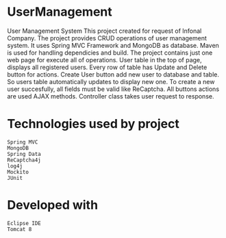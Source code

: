 # UserManagement
User Management System
This project created for request of Infonal Company. The project provides CRUD operations of user management system. It uses Spring MVC Framework and MongoDB as database. Maven is used for handling dependicies and build. The project contains just one web page for execute all of operations. User table in the top of page, displays all registered users. Every row of table has Update and Delete button for actions. Create User button add new user to database and table. So users table automatically updates to display new one. To create a new user succesfully, all fields must be valid like ReCaptcha. All buttons actions are used AJAX methods. Controller class takes user request to response.

# Technologies used by project

    Spring MVC
    MongoDB
    Spring Data
    ReCaptcha4j
    log4j
    Mockito
    JUnit
    
# Developed with

    Eclipse IDE
    Tomcat 8

